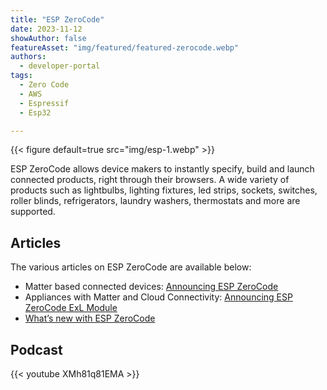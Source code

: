 ```yaml
---
title: "ESP ZeroCode"
date: 2023-11-12
showAuthor: false
featureAsset: "img/featured/featured-zerocode.webp"
authors:
  - developer-portal
tags:
  - Zero Code
  - AWS
  - Espressif
  - Esp32

---
```

{{< figure
    default=true
    src="img/esp-1.webp"
    >}}

ESP ZeroCode allows device makers to instantly specify, build and launch connected products, right through their browsers. A wide variety of products such as lightbulbs, lighting fixtures, led strips, sockets, switches, roller blinds, refrigerators, laundry washers, thermostats and more are supported.

## Articles

The various articles on ESP ZeroCode are available below:

- Matter based connected devices: [Announcing ESP ZeroCode](/blog/announcing-esp-zerocode)
- Appliances with Matter and Cloud Connectivity: [Announcing ESP ZeroCode ExL Module](/blog/esp-zerocode-exl-module-powered-by-aws-iot-expresslink-simplifying-matter-compatible)
- [What’s new with ESP ZeroCode](/blog/whats-new-with-esp-zerocode)

## Podcast

{{< youtube XMh81q81EMA >}}
